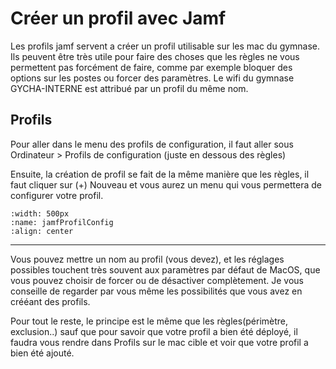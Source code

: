 # Créer un profil avec Jamf

Les profils jamf servent a créer un profil utilisable sur les mac du gymnase. Ils peuvent être très utile pour faire des choses que les règles ne vous permettent pas forcément de faire, comme par exemple bloquer des options sur les postes ou forcer des paramètres. Le wifi du gymnase GYCHA-INTERNE est attribué par un profil du même nom.

## Profils

Pour aller dans le menu des profils de configuration, il faut aller sous Ordinateur > Profils de configuration (juste en dessous des règles)    

Ensuite, la création de profil se fait de la même manière que les règles, il faut cliquer sur (+) Nouveau et vous aurez un menu qui vous permettera de configurer votre profil.  

```{image} images/jamfProfilConfig.png
:width: 500px
:name: jamfProfilConfig
:align: center
```
---

Vous pouvez mettre un nom au profil (vous devez), et les réglages possibles touchent très souvent aux paramètres par défaut de MacOS, que vous pouvez choisir de forcer ou de désactiver complètement. Je vous conseille de regarder par vous même les possibilités que vous avez en crééant des profils.  

Pour tout le reste, le principe est le même que les règles(périmètre, exclusion..) sauf que pour savoir que votre profil a bien été déployé, il faudra vous rendre dans Profils sur le mac cible et voir que votre profil a bien été ajouté.




